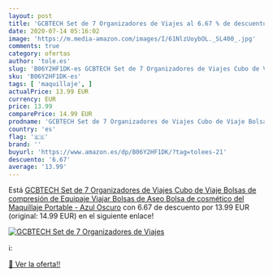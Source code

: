 ```yaml
---
layout: post
title: 'GCBTECH Set de 7 Organizadores de Viajes al 6.67 % de descuento'
date: 2020-07-14 05:16:02
image: 'https://m.media-amazon.com/images/I/61NlzUoybOL._SL400_.jpg'
comments: true
category: ofertas
author: 'tole.es'
slug: 'B06Y2HF1DK-es GCBTECH Set de 7 Organizadores de Viajes Cubo de Viaje...'
sku: 'B06Y2HF1DK-es'
tags: [ 'maquillaje', ]
actualPrice: 13.99 EUR
currency: EUR
price: 13.99
comparePrice: 14.99 EUR
prodname: 'GCBTECH Set de 7 Organizadores de Viajes Cubo de Viaje Bolsas de compresión de Equipaje  Viajar Bolsas de Aseo  Bolsa de cosmético del Maquillaje Portable - Azul Oscuro'
country: 'es'
flag: '🇪🇸'
brand: ''
buyurl: 'https://www.amazon.es/dp/B06Y2HF1DK/?tag=tolees-21'
descuento: '6.67'
average: '13.99'
---
```


Está [GCBTECH Set de 7 Organizadores de Viajes Cubo de Viaje Bolsas de compresión de Equipaje  Viajar Bolsas de Aseo  Bolsa de cosmético del Maquillaje Portable - Azul Oscuro](https://www.amazon.es/dp/B06Y2HF1DK/?tag=tolees-21) con 6.67 de descuento por 13.99 EUR (original: 14.99 EUR) en el siguiente enlace!

[![GCBTECH Set de 7 Organizadores de Viajes](https://m.media-amazon.com/images/I/61NlzUoybOL._SL400_.jpg)](https://www.amazon.es/dp/B06Y2HF1DK/?tag=tolees-21)

ℹ️:


[🛒 Ver la oferta!!](https://www.amazon.es/dp/B06Y2HF1DK/?tag=tolees-21)
